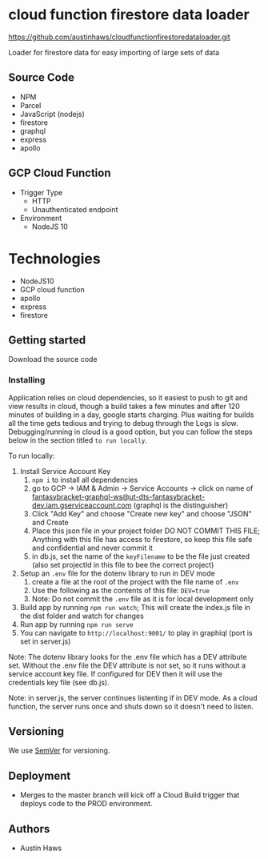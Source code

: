 # cloud function firestore data loader
https://github.com/austinhaws/cloudfunctionfirestoredataloader.git

Loader for firestore data for easy importing of large sets of data

## Source Code
- NPM
- Parcel
- JavaScript (nodejs)
- firestore
- graphql
- express
- apollo

## GCP Cloud Function
- Trigger Type
    - HTTP
    - Unauthenticated endpoint
- Environment
    - NodeJS 10

# Technologies
- NodeJS10
- GCP cloud function
- apollo
- express
- firestore

## Getting started
Download the source code

### Installing
Application relies on cloud dependencies, so it easiest to push to git and view results in cloud, though a build takes a few minutes and after 120 minutes of building in a day, google starts charging. Plus waiting for builds all the time gets tedious and trying to debug through the Logs is slow. Debugging/running in cloud is a good option, but you can follow the steps below in the section titled `to run locally`.

To run locally:
1. Install Service Account Key
    1. `npm i` to install all dependencies
    1. go to GCP -> IAM & Admin -> Service Accounts -> click on name of fantasybracket-graphql-ws@ut-dts-fantasybracket-dev.iam.gserviceaccount.com  (graphql is the distinguisher)
    1. Click "Add Key" and choose "Create new key" and choose "JSON" and Create
    1. Place this json file in your project folder DO NOT COMMIT THIS FILE; Anything with this file has access to firestore, so keep this file safe and confidential and never commit it
    1. in db.js, set the name of the `keyFilename` to be the file just created (also set projectId in this file to bee the correct project)
1. Setup an `.env` file for the dotenv library to run in DEV mode
    1. create a file at the root of the project with the file name of `.env`
    1. Use the following as the contents of this file: `DEV=true`
    1. Note: Do not commit the `.env` file as it is for local development only
1. Build app by running `npm run watch`; This will create the index.js file in the dist folder and watch for changes
1. Run app by running `npm run serve`
1. You can navigate to `http://localhost:9001/` to play in graphiql (port is set in server.js)

Note: The dotenv library looks for the .env file which has a DEV attribute set. Without the .env file the DEV attribute is not set, so it runs without a service account key file. If configured for DEV then it will use the credentials key file (see db.js).

Note: in server.js, the server continues listenting if in DEV mode. As a cloud function, the server runs once and shuts down so it doesn't need to listen.

## Versioning
We use [SemVer](http://semver.org/) for versioning.

## Deployment
- Merges to the master branch will kick off a Cloud Build trigger that deploys code to the PROD environment.

## Authors
* Austin Haws
